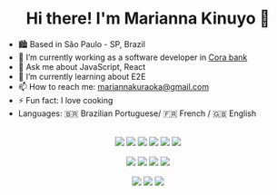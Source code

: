 <div align="center">
  <h1>Hi there! I'm Marianna Kinuyo 👋</h1>
</div>

- 🏙️  Based in São Paulo - SP, Brazil
- 🔭 I’m currently working as a software developer in [Cora bank](https://www.cora.com.br/)
- 💬 Ask me about JavaScript, React
- 🌱 I’m currently learning about E2E
- 📫 How to reach me: mariannakuraoka@gmail.com
- ⚡ Fun fact: I love cooking
- Languages: 🇧🇷 Brazilian Portuguese/ 🇫🇷 French / 🇬🇧 English

##

  <div style="display: inline_block" align="center">
    <img align="center" src="https://img.shields.io/badge/HTML5-E34F26?style=for-the-badge&logo=html5&logoColor=white"/>
    <img align="center" src="https://img.shields.io/badge/CSS3-1572B6?style=for-the-badge&logo=css3&logoColor=white" />
    <img align="center" src="https://img.shields.io/badge/Sass-CC6699?style=for-the-badge&logo=sass&logoColor=white" />
    <img align="center" src="https://img.shields.io/badge/JavaScript-F7DF1E?style=for-the-badge&logo=javascript&logoColor=black" />
    <img align="center" src="https://img.shields.io/badge/TypeScript-007ACC?style=for-the-badge&logo=typescript&logoColor=white" />
    <img align="center" src="https://img.shields.io/badge/React-20232A?style=for-the-badge&logo=react&logoColor=61DAFB" />
  </div>
  <br>
  <div style="display: inline_block"  align="center">
    <img align="center" src="https://img.shields.io/badge/Jest-323330?style=for-the-badge&logo=Jest&logoColor=white" />
    <img align="center" src="https://img.shields.io/badge/testing%20library-323330?style=for-the-badge&logo=testing-library&logoColor=red" />
    <img align="center" src="https://img.shields.io/badge/GIT-E44C30?style=for-the-badge&logo=git&logoColor=white" />
    <img align="center" src="https://img.shields.io/badge/styled--components-DB7093?style=for-the-badge&logo=styled-components&logoColor=white" />
  </div>
  <br>
  <div style="display: inline_block"  align="center">
    <img align="center" src="https://img.shields.io/badge/Node.js-43853D?style=for-the-badge&logo=node.js&logoColor=white" />
    <img align="center" src="https://img.shields.io/badge/Vue.js-35495E?style=for-the-badge&logo=vue.js&logoColor=4FC08D" />
    <img align="center" src="https://img.shields.io/badge/PHP-777BB4?style=for-the-badge&logo=php&logoColor=white" />
  </div>
